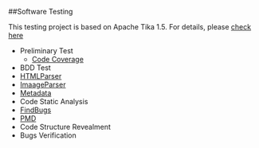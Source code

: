 ##Software Testing

This testing project is based on Apache Tika 1.5. For details, please [check here](http://tika.apache.org/)

* Preliminary Test
  * [Code Coverage](https://github.com/kanrourou/software-testing/tree/master/code%20coverage)
* BDD Test
 * [HTMLParser](https://github.com/kanrourou/software-testing/tree/master/src/BDDTestcases/HtmlParserTestCases)
 * [ImaageParser](https://github.com/kanrourou/software-testing/tree/master/src/BDDTestcases/ImageParserTestCases)
 * [Metadata](https://github.com/kanrourou/software-testing/tree/master/src/BDDTestcases/MetadataTestCases)
* Code Static Analysis
 * [FindBugs](https://github.com/kanrourou/software-testing/tree/master/code%20static%20analyzer/report/FindBugs)
 * [PMD](https://github.com/kanrourou/software-testing/tree/master/code%20static%20analyzer/report/PMD)
* Code Structure Revealment
* Bugs Verification
